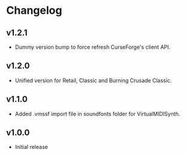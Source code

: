 Changelog
=========

v1.2.1
------
* Dummy version bump to force refresh CurseForge's client API.

v1.2.0
------
* Unified version for Retail, Classic and Burning Crusade Classic.

v1.1.0
------
* Added .vmssf import file in soundfonts folder for VirtualMIDISynth.

v1.0.0
------
* Initial release